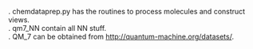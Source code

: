 . chemdataprep.py has the routines to process molecules and construct views. <br>
. qm7_NN contain all NN stuff. <br>
. QM_7 can be obtained from http://quantum-machine.org/datasets/. 
